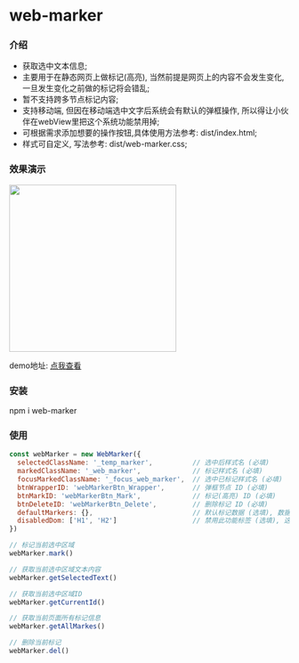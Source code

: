 # web-marker

### 介绍

* 获取选中文本信息;
* 主要用于在静态网页上做标记(高亮), 当然前提是网页上的内容不会发生变化, 一旦发生变化之前做的标记将会错乱;
* 暂不支持跨多节点标记内容;
* 支持移动端, 但因在移动端选中文字后系统会有默认的弹框操作, 所以得让小伙伴在webView里把这个系统功能禁用掉;
* 可根据需求添加想要的操作按钮,具体使用方法参考: dist/index.html;
* 样式可自定义, 写法参考: dist/web-marker.css;

### 效果演示

<img src="http://180.76.54.31/images/code.png" width="300" />

demo地址: [点我查看](http://180.76.54.31:83 "web-marker demo")

### 安装
npm i web-marker

### 使用
```javascript
const webMarker = new WebMarker({
  selectedClassName: '_temp_marker',          // 选中后样式名 (必填)
  markedClassName: '_web_marker',             // 标记样式名 (必填)
  focusMarkedClassName: '_focus_web_marker',  // 选中已标记样式名 (必填)
  btnWrapperID: 'webMarkerBtn_Wrapper',       // 弹框节点 ID (必填)
  btnMarkID: 'webMarkerBtn_Mark',             // 标记(高亮) ID (必填)
  btnDeleteID: 'webMarkerBtn_Delete',         // 删除标记 ID (必填)
  defaultMarkers: {},                         // 默认标记数据 (选填), 数据格式为 getAllMarkes 返回结果
  disabledDom: ['H1', 'H2']                   // 禁用此功能标签 (选填), 这里用的 nodeName 属性, 注意大写
})

// 标记当前选中区域
webMarker.mark()

// 获取当前选中区域文本内容
webMarker.getSelectedText()

// 获取当前选中区域ID
webMarker.getCurrentId()

// 获取当前页面所有标记信息
webMarker.getAllMarkes()

// 删除当前标记
webMarker.del()

```
